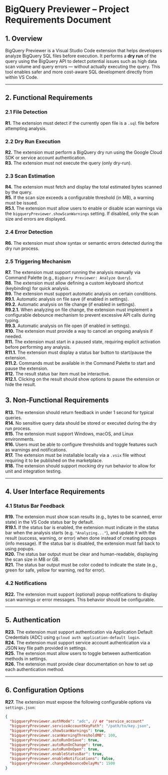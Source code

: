 # BigQuery Previewer – Project Requirements Document

## 1. Overview

BigQuery Previewer is a Visual Studio Code extension that helps developers analyze BigQuery SQL files before execution. It performs a **dry run** of the query using the BigQuery API to detect potential issues such as high data scan volume and query errors — without actually executing the query. This tool enables safer and more cost-aware SQL development directly from within VS Code.

---

## 2. Functional Requirements

### 2.1 File Detection  
**R1.** The extension must detect if the currently open file is a `.sql` file before attempting analysis.

### 2.2 Dry Run Execution  
**R2.** The extension must perform a BigQuery dry run using the Google Cloud SDK or service account authentication.  
**R3.** The extension must not execute the query (only dry-run).

### 2.3 Scan Estimation  
**R4.** The extension must fetch and display the total estimated bytes scanned by the query.  
**R5.** If the scan size exceeds a configurable threshold (in MB), a warning must be issued.  
  **R5.1.** The extension must allow users to enable or disable scan warnings via the `bigqueryPreviewer.showScanWarnings` setting. If disabled, only the scan size and errors are displayed.

### 2.4 Error Detection  
**R6.** The extension must show syntax or semantic errors detected during the dry run process.

### 2.5 Triggering Mechanism  
**R7.** The extension must support running the analysis manually via Command Palette (e.g., `BigQuery Previewer: Analyze Query`).  
**R8.** The extension must allow defining a custom keyboard shortcut (keybinding) for quick analysis.  
**R9.** The extension must support automatic analysis on certain conditions.  
  **R9.1.** Automatic analysis on file save (if enabled in settings).  
  **R9.2.** Automatic analysis on file change (if enabled in settings).  
    **R9.2.1.** When analyzing on file change, the extension must implement a configurable debounce mechanism to prevent excessive API calls during typing.  
  **R9.3.** Automatic analysis on file open (if enabled in settings).  
**R10.** The extension must provide a way to cancel an ongoing analysis if needed.  
**R11.** The extension must start in a paused state, requiring explicit activation before performing any analysis.  
  **R11.1.** The extension must display a status bar button to start/pause the extension.  
  **R11.2.** Commands must be available in the Command Palette to start and pause the extension.  
**R12.** The result status bar item must be interactive.  
  **R12.1.** Clicking on the result should show options to pause the extension or hide the result.

## 3. Non-Functional Requirements

**R13.** The extension should return feedback in under 1 second for typical queries.  
**R14.** No sensitive query data should be stored or executed during the dry run process.  
**R15.** The extension must support Windows, macOS, and Linux environments.  
**R16.** Users must be able to configure thresholds and toggle features such as warnings and notifications.  
**R17.** The extension must be installable locally via a `.vsix` file without requiring it to be published on the marketplace.  
**R18.** The extension should support mocking dry run behavior to allow for unit and integration testing.  

---

## 4. User Interface Requirements

### 4.1 Status Bar Feedback  
**R19.** The extension must show scan results (e.g., bytes to be scanned, error state) in the VS Code status bar by default.  
  **R19.1.** If the status bar is enabled, the extension must indicate in the status bar when the analysis starts (e.g. `"Analyzing..."`), and update it with the result (success, warning, or error) when done instead of creating popups (info message). If the status bar is disabled, the extension must fall back to using popups.  
**R20.** The status bar output must be clear and human-readable, displaying the scan size in MB or GB.  
**R21.** The status bar output must be color coded to indicate the state (e.g., green for safe, yellow for warning, red for error).  

### 4.2 Notifications  
**R22.** The extension must support (optional) popup notifications to display scan warnings or error messages. This behavior should be configurable.

---

## 5. Authentication

**R23.** The extension must support authentication via Application Default Credentials (ADC) using `gcloud auth application-default login`.  
**R24.** The extension must support service account authentication via a JSON key file path provided in settings.  
**R25.** The extension must allow users to toggle between authentication methods in settings.  
**R26.** The extension must provide clear documentation on how to set up each authentication method.

---

## 6. Configuration Options

**R27.** The extension must expose the following configurable options via `settings.json`:

```json
{
  "bigqueryPreviewer.authMode": "adc", // or "service_account"
  "bigqueryPreviewer.serviceAccountKeyPath": "/path/to/key.json",
  "bigqueryPreviewer.showScanWarnings": true,
  "bigqueryPreviewer.scanWarningThresholdMB": 100,
  "bigqueryPreviewer.autoRunOnSave": true,
  "bigqueryPreviewer.autoRunOnChange": true,
  "bigqueryPreviewer.autoRunOnOpen": true,
  "bigqueryPreviewer.enableStatusBar": true,
  "bigqueryPreviewer.enableNotifications": false,
  "bigqueryPreviewer.changeDebounceDelayMs": 1500
}
```